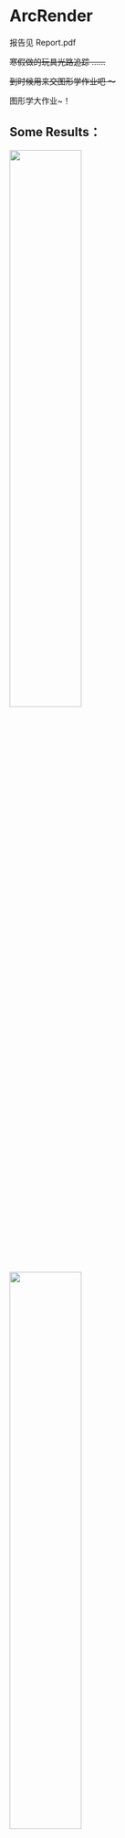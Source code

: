 # ArcRender

报告见 Report.pdf

~~寒假做的玩具光路追踪 ……~~

~~到时候用来交图形学作业吧 ～~~

图形学大作业~！

## Some Results：

<img src = 'results/classroom-5000spp.png' width="50%"></img>

<img src = 'results/corner-8500spp.png' width="50%"></img>

<img src = 'results/caustics-10000spp.png' width="50%"></img>

<img src = 'results/scene6-1000spp.png' width="50%"></img>

<img src = 'results/scene7-1500spp.png' width="50%"></img>

我 minecraft 存档的外景 ：（种地穴居流

<img src = 'results/HelloWorldD5000.png' width="50%"></img>

<img src = 'results/HelloWorldN5000.png' width="50%"></img>



## 想写的东西：
- [x] BRDF
- [x] BSDF (现在用的是参考 disney 的 GGX )
- [x] pbr 材质 （参数是 ior, trans-rate 和 roughness，不知道靠不靠谱 …… ）
- [x] 贴图导入
- [x] mtl 材质 （不太全，能用就行 X）
- [x] 模型导入 （暂未处理法向量）
- [ ] BSSDF
- [x] 双向光路追踪
- [ ] 实时光路追踪（嘛，就整个UI吧）
- [ ] 还 没 完 。 。 。
